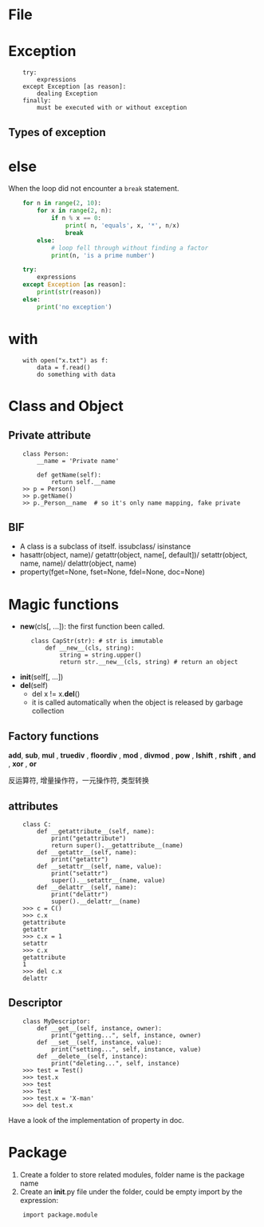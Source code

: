 # File

# Exception
```
    try:
        expressions
    except Exception [as reason]:
        dealing Exception
    finally:
        must be executed with or without exception
```

## Types of exception

# else
When the loop did not encounter a `break` statement.  
``` python
    for n in range(2, 10):
        for x in range(2, n):
            if n % x == 0:
                print( n, 'equals', x, '*', n/x)
                break
        else:
            # loop fell through without finding a factor
            print(n, 'is a prime number')
```

``` python
    try:
        expressions
    except Exception [as reason]:
        print(str(reason))
    else:
        print('no exception')
```
# with
```
    with open("x.txt") as f:
        data = f.read()
        do something with data
```

# Class and Object
## Private attribute
```
    class Person:
        __name = 'Private name'

        def getName(self):
            return self.__name
    >> p = Person()
    >> p.getName()
    >> p._Person__name  # so it's only name mapping, fake private
```

## BIF
- A class is a subclass of itself. issubclass/ isinstance
- hasattr(object, name)/ getattr(object, name[, default])/ setattr(object, name, name)/ delattr(object, name)
- property(fget=None, fset=None, fdel=None, doc=None)


# Magic functions
- __new__(cls[, ...]): the first function been called. 
    ```
       class CapStr(str): # str is immutable
           def __new__(cls, string):
               string = string.upper()
               return str.__new__(cls, string) # return an object
    ```
- __init__(self[, ...])
- __del__(self)
    - del x != x.__del__()
    - it is called automatically when the object is released by garbage collection

## Factory functions
__add__, __sub__, __mul__ , __truediv__ , __floordiv__ , __mod__ , __divmod__ , __pow__ , __lshift__ , __rshift__ , __and__ , __xor__ , __or__

反运算符, 增量操作符，一元操作符, 类型转换

## attributes
```
    class C:
        def __getattribute__(self, name):
            print("getattribute")
            return super().__getattribute__(name)
        def __getattr__(self, name):
            print("getattr")
        def __setattr__(self, name, value):
            print("setattr")
            super().__setattr__(name, value)
        def __delattr__(self, name):
            print("delattr")
            super().__delattr__(name)
    >>> c = C()
    >>> c.x
    getattribute
    getattr
    >>> c.x = 1
    setattr
    >>> c.x
    getattribute
    1
    >>> del c.x
    delattr
```

## Descriptor
```
    class MyDescriptor:
        def __get__(self, instance, owner):
            print("getting...", self, instance, owner)
        def __set__(self, instance, value):
            print("setting...", self, instance, value)
        def __delete__(self, instance):
            print("deleting...", self, instance)
    >>> test = Test()
    >>> test.x
    >>> test
    >>> Test
    >>> test.x = 'X-man'
    >>> del test.x
```
Have a look of the implementation of property in doc.

# Package
1. Create a folder to store related modules, folder name is the package name
2. Create an __init__.py file under the folder, could be empty
import by the expression:
```
    import package.module
